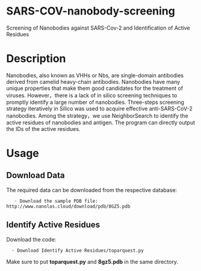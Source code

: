 # SARS-COV-nanobody-screening
Screening of Nanobodies against SARS-Cov-2 and Identification of Active Residues
# Description
Nanobodies, also known as VHHs or Nbs, are single-domain antibodies derived from camelid heavy-chain antibodies. Nanobodies have many unique properties that make them good candidates for the treatment of viruses. However，there is a lack of in silico screening techniques to promptly identify a large number of nanobodies. Three-steps screening strategy iteratively in Silico was used to acquire effective anti-SARS-CoV-2 nanobodies. Among the strategy，we use NeighborSearch to identify the active residues of nanobodies and antigen. The program can directly output the IDs of the active residues.
# Usage
  ## Download Data
   The required data can be downloaded from the respective database:
   
       · Download the sample PDB file: http://www.nanolas.cloud/download/pdb/8GZ5.pdb   
   
  ## Identify Active Residues
   Download the code: 
   
      · Download Identify Active Residues/toparquest.py
      
   Make sure to put **toparquest.py** and **8gz5.pdb** in the same directory.
    
    
